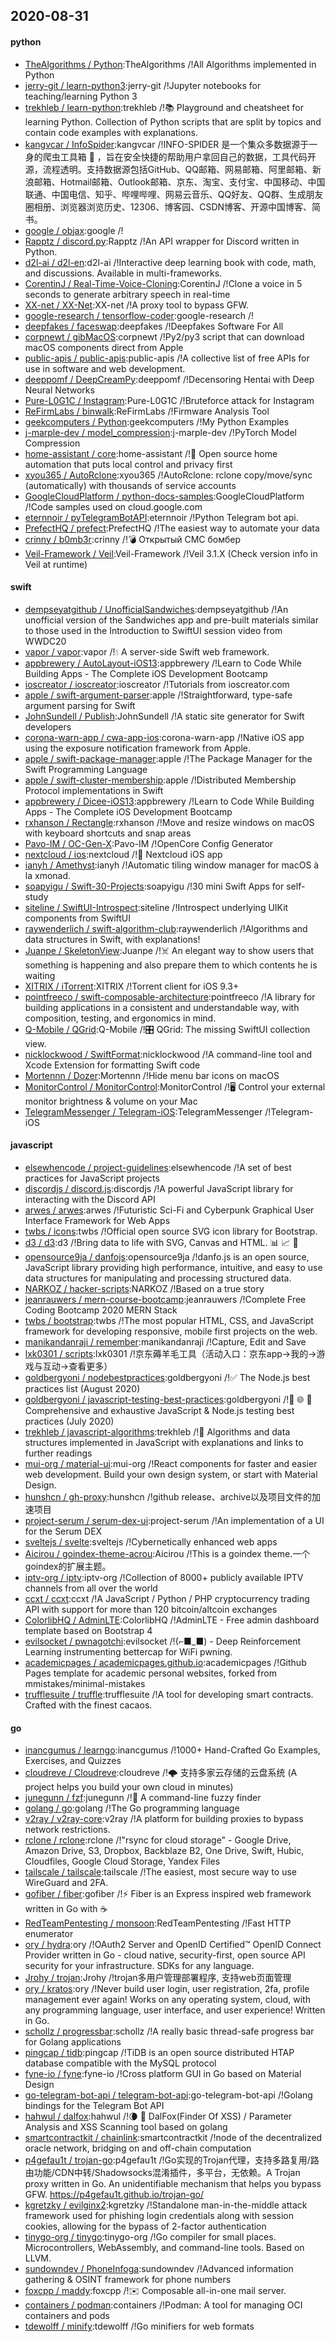 ## 2020-08-31

#### python
* [TheAlgorithms / Python](https://github.com/TheAlgorithms/Python):TheAlgorithms /!All Algorithms implemented in Python
* [jerry-git / learn-python3](https://github.com/jerry-git/learn-python3):jerry-git /!Jupyter notebooks for teaching/learning Python 3
* [trekhleb / learn-python](https://github.com/trekhleb/learn-python):trekhleb /!📚
Playground and cheatsheet for learning Python. Collection of Python scripts that are split by topics and contain code examples with explanations.
* [kangvcar / InfoSpider](https://github.com/kangvcar/InfoSpider):kangvcar /!INFO-SPIDER 是一个集众多数据源于一身的爬虫工具箱
🧰
，旨在安全快捷的帮助用户拿回自己的数据，工具代码开源，流程透明。支持数据源包括GitHub、QQ邮箱、网易邮箱、阿里邮箱、新浪邮箱、Hotmail邮箱、Outlook邮箱、京东、淘宝、支付宝、中国移动、中国联通、中国电信、知乎、哔哩哔哩、网易云音乐、QQ好友、QQ群、生成朋友圈相册、浏览器浏览历史、12306、博客园、CSDN博客、开源中国博客、简书。
* [google / objax](https://github.com/google/objax):google /!
* [Rapptz / discord.py](https://github.com/Rapptz/discord.py):Rapptz /!An API wrapper for Discord written in Python.
* [d2l-ai / d2l-en](https://github.com/d2l-ai/d2l-en):d2l-ai /!Interactive deep learning book with code, math, and discussions. Available in multi-frameworks.
* [CorentinJ / Real-Time-Voice-Cloning](https://github.com/CorentinJ/Real-Time-Voice-Cloning):CorentinJ /!Clone a voice in 5 seconds to generate arbitrary speech in real-time
* [XX-net / XX-Net](https://github.com/XX-net/XX-Net):XX-net /!A proxy tool to bypass GFW.
* [google-research / tensorflow-coder](https://github.com/google-research/tensorflow-coder):google-research /!
* [deepfakes / faceswap](https://github.com/deepfakes/faceswap):deepfakes /!Deepfakes Software For All
* [corpnewt / gibMacOS](https://github.com/corpnewt/gibMacOS):corpnewt /!Py2/py3 script that can download macOS components direct from Apple
* [public-apis / public-apis](https://github.com/public-apis/public-apis):public-apis /!A collective list of free APIs for use in software and web development.
* [deeppomf / DeepCreamPy](https://github.com/deeppomf/DeepCreamPy):deeppomf /!Decensoring Hentai with Deep Neural Networks
* [Pure-L0G1C / Instagram](https://github.com/Pure-L0G1C/Instagram):Pure-L0G1C /!Bruteforce attack for Instagram
* [ReFirmLabs / binwalk](https://github.com/ReFirmLabs/binwalk):ReFirmLabs /!Firmware Analysis Tool
* [geekcomputers / Python](https://github.com/geekcomputers/Python):geekcomputers /!My Python Examples
* [j-marple-dev / model_compression](https://github.com/j-marple-dev/model_compression):j-marple-dev /!PyTorch Model Compression
* [home-assistant / core](https://github.com/home-assistant/core):home-assistant /!🏡
Open source home automation that puts local control and privacy first
* [xyou365 / AutoRclone](https://github.com/xyou365/AutoRclone):xyou365 /!AutoRclone: rclone copy/move/sync (automatically) with thousands of service accounts
* [GoogleCloudPlatform / python-docs-samples](https://github.com/GoogleCloudPlatform/python-docs-samples):GoogleCloudPlatform /!Code samples used on cloud.google.com
* [eternnoir / pyTelegramBotAPI](https://github.com/eternnoir/pyTelegramBotAPI):eternnoir /!Python Telegram bot api.
* [PrefectHQ / prefect](https://github.com/PrefectHQ/prefect):PrefectHQ /!The easiest way to automate your data
* [crinny / b0mb3r](https://github.com/crinny/b0mb3r):crinny /!💣
Открытый СМС бомбер
* [Veil-Framework / Veil](https://github.com/Veil-Framework/Veil):Veil-Framework /!Veil 3.1.X (Check version info in Veil at runtime)

#### swift
* [dempseyatgithub / UnofficialSandwiches](https://github.com/dempseyatgithub/UnofficialSandwiches):dempseyatgithub /!An unofficial version of the Sandwiches app and pre-built materials similar to those used in the Introduction to SwiftUI session video from WWDC20
* [vapor / vapor](https://github.com/vapor/vapor):vapor /!💧
A server-side Swift web framework.
* [appbrewery / AutoLayout-iOS13](https://github.com/appbrewery/AutoLayout-iOS13):appbrewery /!Learn to Code While Building Apps - The Complete iOS Development Bootcamp
* [ioscreator / ioscreator](https://github.com/ioscreator/ioscreator):ioscreator /!Tutorials from ioscreator.com
* [apple / swift-argument-parser](https://github.com/apple/swift-argument-parser):apple /!Straightforward, type-safe argument parsing for Swift
* [JohnSundell / Publish](https://github.com/JohnSundell/Publish):JohnSundell /!A static site generator for Swift developers
* [corona-warn-app / cwa-app-ios](https://github.com/corona-warn-app/cwa-app-ios):corona-warn-app /!Native iOS app using the exposure notification framework from Apple.
* [apple / swift-package-manager](https://github.com/apple/swift-package-manager):apple /!The Package Manager for the Swift Programming Language
* [apple / swift-cluster-membership](https://github.com/apple/swift-cluster-membership):apple /!Distributed Membership Protocol implementations in Swift
* [appbrewery / Dicee-iOS13](https://github.com/appbrewery/Dicee-iOS13):appbrewery /!Learn to Code While Building Apps - The Complete iOS Development Bootcamp
* [rxhanson / Rectangle](https://github.com/rxhanson/Rectangle):rxhanson /!Move and resize windows on macOS with keyboard shortcuts and snap areas
* [Pavo-IM / OC-Gen-X](https://github.com/Pavo-IM/OC-Gen-X):Pavo-IM /!OpenCore Config Generator
* [nextcloud / ios](https://github.com/nextcloud/ios):nextcloud /!📱
Nextcloud iOS app
* [ianyh / Amethyst](https://github.com/ianyh/Amethyst):ianyh /!Automatic tiling window manager for macOS à la xmonad.
* [soapyigu / Swift-30-Projects](https://github.com/soapyigu/Swift-30-Projects):soapyigu /!30 mini Swift Apps for self-study
* [siteline / SwiftUI-Introspect](https://github.com/siteline/SwiftUI-Introspect):siteline /!Introspect underlying UIKit components from SwiftUI
* [raywenderlich / swift-algorithm-club](https://github.com/raywenderlich/swift-algorithm-club):raywenderlich /!Algorithms and data structures in Swift, with explanations!
* [Juanpe / SkeletonView](https://github.com/Juanpe/SkeletonView):Juanpe /!☠️
An elegant way to show users that something is happening and also prepare them to which contents he is waiting
* [XITRIX / iTorrent](https://github.com/XITRIX/iTorrent):XITRIX /!Torrent client for iOS 9.3+
* [pointfreeco / swift-composable-architecture](https://github.com/pointfreeco/swift-composable-architecture):pointfreeco /!A library for building applications in a consistent and understandable way, with composition, testing, and ergonomics in mind.
* [Q-Mobile / QGrid](https://github.com/Q-Mobile/QGrid):Q-Mobile /!🎛
QGrid: The missing SwiftUI collection view.
* [nicklockwood / SwiftFormat](https://github.com/nicklockwood/SwiftFormat):nicklockwood /!A command-line tool and Xcode Extension for formatting Swift code
* [Mortennn / Dozer](https://github.com/Mortennn/Dozer):Mortennn /!Hide menu bar icons on macOS
* [MonitorControl / MonitorControl](https://github.com/MonitorControl/MonitorControl):MonitorControl /!🖥
Control your external monitor brightness & volume on your Mac
* [TelegramMessenger / Telegram-iOS](https://github.com/TelegramMessenger/Telegram-iOS):TelegramMessenger /!Telegram-iOS

#### javascript
* [elsewhencode / project-guidelines](https://github.com/elsewhencode/project-guidelines):elsewhencode /!A set of best practices for JavaScript projects
* [discordjs / discord.js](https://github.com/discordjs/discord.js):discordjs /!A powerful JavaScript library for interacting with the Discord API
* [arwes / arwes](https://github.com/arwes/arwes):arwes /!Futuristic Sci-Fi and Cyberpunk Graphical User Interface Framework for Web Apps
* [twbs / icons](https://github.com/twbs/icons):twbs /!Official open source SVG icon library for Bootstrap.
* [d3 / d3](https://github.com/d3/d3):d3 /!Bring data to life with SVG, Canvas and HTML.
📊
📈
🎉
* [opensource9ja / danfojs](https://github.com/opensource9ja/danfojs):opensource9ja /!danfo.js is an open source, JavaScript library providing high performance, intuitive, and easy to use data structures for manipulating and processing structured data.
* [NARKOZ / hacker-scripts](https://github.com/NARKOZ/hacker-scripts):NARKOZ /!Based on a true story
* [jeanrauwers / mern-course-bootcamp](https://github.com/jeanrauwers/mern-course-bootcamp):jeanrauwers /!Complete Free Coding Bootcamp 2020 MERN Stack
* [twbs / bootstrap](https://github.com/twbs/bootstrap):twbs /!The most popular HTML, CSS, and JavaScript framework for developing responsive, mobile first projects on the web.
* [manikandanraji / remember](https://github.com/manikandanraji/remember):manikandanraji /!Capture, Edit and Save
* [lxk0301 / scripts](https://github.com/lxk0301/scripts):lxk0301 /!京东薅羊毛工具（活动入口：京东app->我的->游戏与互动->查看更多）
* [goldbergyoni / nodebestpractices](https://github.com/goldbergyoni/nodebestpractices):goldbergyoni /!✅
The Node.js best practices list (August 2020)
* [goldbergyoni / javascript-testing-best-practices](https://github.com/goldbergyoni/javascript-testing-best-practices):goldbergyoni /!📗
🌐
🚢
Comprehensive and exhaustive JavaScript & Node.js testing best practices (July 2020)
* [trekhleb / javascript-algorithms](https://github.com/trekhleb/javascript-algorithms):trekhleb /!📝
Algorithms and data structures implemented in JavaScript with explanations and links to further readings
* [mui-org / material-ui](https://github.com/mui-org/material-ui):mui-org /!React components for faster and easier web development. Build your own design system, or start with Material Design.
* [hunshcn / gh-proxy](https://github.com/hunshcn/gh-proxy):hunshcn /!github release、archive以及项目文件的加速项目
* [project-serum / serum-dex-ui](https://github.com/project-serum/serum-dex-ui):project-serum /!An implementation of a UI for the Serum DEX
* [sveltejs / svelte](https://github.com/sveltejs/svelte):sveltejs /!Cybernetically enhanced web apps
* [Aicirou / goindex-theme-acrou](https://github.com/Aicirou/goindex-theme-acrou):Aicirou /!This is a goindex theme.一个goindex的扩展主题。
* [iptv-org / iptv](https://github.com/iptv-org/iptv):iptv-org /!Collection of 8000+ publicly available IPTV channels from all over the world
* [ccxt / ccxt](https://github.com/ccxt/ccxt):ccxt /!A JavaScript / Python / PHP cryptocurrency trading API with support for more than 120 bitcoin/altcoin exchanges
* [ColorlibHQ / AdminLTE](https://github.com/ColorlibHQ/AdminLTE):ColorlibHQ /!AdminLTE - Free admin dashboard template based on Bootstrap 4
* [evilsocket / pwnagotchi](https://github.com/evilsocket/pwnagotchi):evilsocket /!(⌐■_■) - Deep Reinforcement Learning instrumenting bettercap for WiFi pwning.
* [academicpages / academicpages.github.io](https://github.com/academicpages/academicpages.github.io):academicpages /!Github Pages template for academic personal websites, forked from mmistakes/minimal-mistakes
* [trufflesuite / truffle](https://github.com/trufflesuite/truffle):trufflesuite /!A tool for developing smart contracts. Crafted with the finest cacaos.

#### go
* [inancgumus / learngo](https://github.com/inancgumus/learngo):inancgumus /!1000+ Hand-Crafted Go Examples, Exercises, and Quizzes
* [cloudreve / Cloudreve](https://github.com/cloudreve/Cloudreve):cloudreve /!🌩
支持多家云存储的云盘系统 (A project helps you build your own cloud in minutes)
* [junegunn / fzf](https://github.com/junegunn/fzf):junegunn /!🌸
A command-line fuzzy finder
* [golang / go](https://github.com/golang/go):golang /!The Go programming language
* [v2ray / v2ray-core](https://github.com/v2ray/v2ray-core):v2ray /!A platform for building proxies to bypass network restrictions.
* [rclone / rclone](https://github.com/rclone/rclone):rclone /!"rsync for cloud storage" - Google Drive, Amazon Drive, S3, Dropbox, Backblaze B2, One Drive, Swift, Hubic, Cloudfiles, Google Cloud Storage, Yandex Files
* [tailscale / tailscale](https://github.com/tailscale/tailscale):tailscale /!The easiest, most secure way to use WireGuard and 2FA.
* [gofiber / fiber](https://github.com/gofiber/fiber):gofiber /!⚡️
Fiber is an Express inspired web framework written in Go with
☕️
* [RedTeamPentesting / monsoon](https://github.com/RedTeamPentesting/monsoon):RedTeamPentesting /!Fast HTTP enumerator
* [ory / hydra](https://github.com/ory/hydra):ory /!OAuth2 Server and OpenID Certified™ OpenID Connect Provider written in Go - cloud native, security-first, open source API security for your infrastructure. SDKs for any language.
* [Jrohy / trojan](https://github.com/Jrohy/trojan):Jrohy /!trojan多用户管理部署程序, 支持web页面管理
* [ory / kratos](https://github.com/ory/kratos):ory /!Never build user login, user registration, 2fa, profile management ever again! Works on any operating system, cloud, with any programming language, user interface, and user experience! Written in Go.
* [schollz / progressbar](https://github.com/schollz/progressbar):schollz /!A really basic thread-safe progress bar for Golang applications
* [pingcap / tidb](https://github.com/pingcap/tidb):pingcap /!TiDB is an open source distributed HTAP database compatible with the MySQL protocol
* [fyne-io / fyne](https://github.com/fyne-io/fyne):fyne-io /!Cross platform GUI in Go based on Material Design
* [go-telegram-bot-api / telegram-bot-api](https://github.com/go-telegram-bot-api/telegram-bot-api):go-telegram-bot-api /!Golang bindings for the Telegram Bot API
* [hahwul / dalfox](https://github.com/hahwul/dalfox):hahwul /!🌘
🦊
DalFox(Finder Of XSS) / Parameter Analysis and XSS Scanning tool based on golang
* [smartcontractkit / chainlink](https://github.com/smartcontractkit/chainlink):smartcontractkit /!node of the decentralized oracle network, bridging on and off-chain computation
* [p4gefau1t / trojan-go](https://github.com/p4gefau1t/trojan-go):p4gefau1t /!Go实现的Trojan代理，支持多路复用/路由功能/CDN中转/Shadowsocks混淆插件，多平台，无依赖。A Trojan proxy written in Go. An unidentifiable mechanism that helps you bypass GFW. https://p4gefau1t.github.io/trojan-go/
* [kgretzky / evilginx2](https://github.com/kgretzky/evilginx2):kgretzky /!Standalone man-in-the-middle attack framework used for phishing login credentials along with session cookies, allowing for the bypass of 2-factor authentication
* [tinygo-org / tinygo](https://github.com/tinygo-org/tinygo):tinygo-org /!Go compiler for small places. Microcontrollers, WebAssembly, and command-line tools. Based on LLVM.
* [sundowndev / PhoneInfoga](https://github.com/sundowndev/PhoneInfoga):sundowndev /!Advanced information gathering & OSINT framework for phone numbers
* [foxcpp / maddy](https://github.com/foxcpp/maddy):foxcpp /!✉️
Composable all-in-one mail server.
* [containers / podman](https://github.com/containers/podman):containers /!Podman: A tool for managing OCI containers and pods
* [tdewolff / minify](https://github.com/tdewolff/minify):tdewolff /!Go minifiers for web formats
